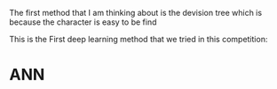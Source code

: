 The first method that I am thinking about is the devision tree which is because the character is easy to be find 

This is the First deep learning method that we tried in this competition:

# ANN
